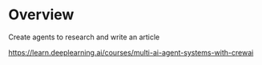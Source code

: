 # Overview
Create agents to research and write an article

https://learn.deeplearning.ai/courses/multi-ai-agent-systems-with-crewai
